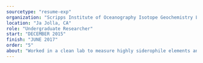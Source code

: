 ```yaml
---
sourcetype: "resume-exp"
organization: "Scripps Institute of Oceanography Isotope Geochemistry Lab"
location: "Ja Jolla, CA"
role: "Undergraduate Researcher"
start: "DECEMBER 2015"
finish: "JUNE 2017"
order: "5"
about: "Worked in a clean lab to measure highly siderophile elements and used equipment such as the LA-ICPMS to measure meteorite and basalt samples. Developed climate model to evaluate methane release from flood basalts. Advised by James Day."
---
```


